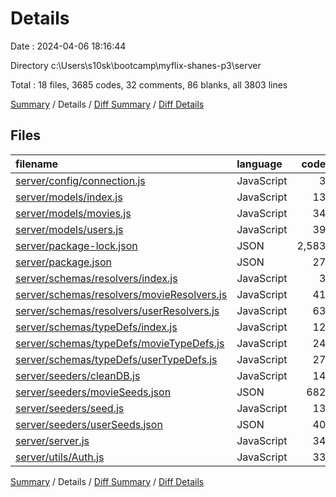 # Details

Date : 2024-04-06 18:16:44

Directory c:\\Users\\s10sk\\bootcamp\\myflix-shanes-p3\\server

Total : 18 files,  3685 codes, 32 comments, 86 blanks, all 3803 lines

[Summary](results.md) / Details / [Diff Summary](diff.md) / [Diff Details](diff-details.md)

## Files
| filename | language | code | comment | blank | total |
| :--- | :--- | ---: | ---: | ---: | ---: |
| [server/config/connection.js](/server/config/connection.js) | JavaScript | 3 | 0 | 3 | 6 |
| [server/models/index.js](/server/models/index.js) | JavaScript | 13 | 6 | 6 | 25 |
| [server/models/movies.js](/server/models/movies.js) | JavaScript | 34 | 4 | 4 | 42 |
| [server/models/users.js](/server/models/users.js) | JavaScript | 39 | 6 | 8 | 53 |
| [server/package-lock.json](/server/package-lock.json) | JSON | 2,583 | 0 | 1 | 2,584 |
| [server/package.json](/server/package.json) | JSON | 27 | 0 | 3 | 30 |
| [server/schemas/resolvers/index.js](/server/schemas/resolvers/index.js) | JavaScript | 3 | 0 | 2 | 5 |
| [server/schemas/resolvers/movieResolvers.js](/server/schemas/resolvers/movieResolvers.js) | JavaScript | 41 | 3 | 4 | 48 |
| [server/schemas/resolvers/userResolvers.js](/server/schemas/resolvers/userResolvers.js) | JavaScript | 63 | 11 | 9 | 83 |
| [server/schemas/typeDefs/index.js](/server/schemas/typeDefs/index.js) | JavaScript | 12 | 0 | 4 | 16 |
| [server/schemas/typeDefs/movieTypeDefs.js](/server/schemas/typeDefs/movieTypeDefs.js) | JavaScript | 24 | 1 | 6 | 31 |
| [server/schemas/typeDefs/userTypeDefs.js](/server/schemas/typeDefs/userTypeDefs.js) | JavaScript | 27 | 0 | 6 | 33 |
| [server/seeders/cleanDB.js](/server/seeders/cleanDB.js) | JavaScript | 14 | 0 | 3 | 17 |
| [server/seeders/movieSeeds.json](/server/seeders/movieSeeds.json) | JSON | 682 | 0 | 3 | 685 |
| [server/seeders/seed.js](/server/seeders/seed.js) | JavaScript | 13 | 0 | 5 | 18 |
| [server/seeders/userSeeds.json](/server/seeders/userSeeds.json) | JSON | 40 | 0 | 1 | 41 |
| [server/server.js](/server/server.js) | JavaScript | 34 | 0 | 10 | 44 |
| [server/utils/Auth.js](/server/utils/Auth.js) | JavaScript | 33 | 1 | 8 | 42 |

[Summary](results.md) / Details / [Diff Summary](diff.md) / [Diff Details](diff-details.md)